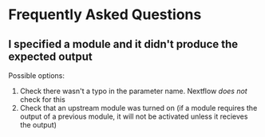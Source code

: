 # Frequently Asked Questions

## I specified a module and it didn't produce the expected output

Possible options:

1. Check there wasn't a typo in the parameter name. Nextflow _does not_ check for this
2. Check that an upstream module was turned on (if a module requires the output of a previous module, it will not be activated unless it recieves the output)
